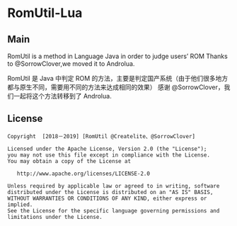 # RomUtil-Lua
Main
-------
RomUtil is a method in Language Java in order to judge users’ ROM
Thanks to @SorrowClover,we moved it to Androlua.

RomUtil 是 Java 中判定 ROM 的方法，主要是判定国产系统（由于他们很多地方都与原生不同，需要用不同的方法来达成相同的效果）
感谢 @SorrowClover，我们一起将这个方法转移到了 Androlua.

License
-------

    Copyright  [2018－2019] [RomUtil @Createlite、@SorrowClover]

    Licensed under the Apache License, Version 2.0 (the "License");
    you may not use this file except in compliance with the License.
    You may obtain a copy of the License at

       http://www.apache.org/licenses/LICENSE-2.0

    Unless required by applicable law or agreed to in writing, software
    distributed under the License is distributed on an "AS IS" BASIS,
    WITHOUT WARRANTIES OR CONDITIONS OF ANY KIND, either express or implied.
    See the License for the specific language governing permissions and
    limitations under the License.
